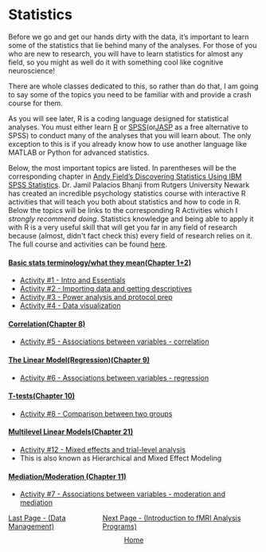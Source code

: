 # Statistics

Before we go and get our hands dirty with the data, it’s important to learn some of the statistics that lie behind many of the analyses. For those of you who are new to research, you will have to learn statistics for almost any field, so you might as well do it with something cool like cognitive neuroscience! 

There are whole classes dedicated to this, so rather than do that, I am going to say some of the topics you need to be familiar with and provide a crash course for them.

As you will see later, R is a coding language designed for statistical analyses. You must either learn [R](https://cran.r-project.org/) or [SPSS](https://www.ibm.com/products/spss-statistics/gradpack?adoper=227628_2&adobe_mc_sdid=SDID%3D1AB64E5E0B2F7971-42F2EFA8A7ABBE5E%7CMCORGID%3DD10F27705ED7F5130A495C99%40AdobeOrg%7CTS%3D1718313775&adobe_mc_ref=https%3A%2F%2Fwww.google.com%2F)(or[JASP](https://jasp-stats.org/) as a free alternative to SPSS) to conduct many of the analyses that you will learn about. The only exception to this is if you already know how to use another language like MATLAB or Python for advanced statistics.

Below, the most important topics are listed. In parentheses will be  the corresponding chapter in [Andy Field’s Discovering Statistics Using IBM SPSS Statistics](http://repo.darmajaya.ac.id/5678/1/Discovering%20Statistics%20Using%20IBM%20SPSS%20Statistics%20%28%20PDFDrive%20%29.pdf). Dr. Jamil Palacios Bhanji from Rutgers University Newark has created an incredible psychology statistics course with interactive R activities that will teach you both about statistics and how to code in R.  Below the topics will be links to the corresponding R Activities which I *strongly recommend doing*. Statistics knowledge and being able to apply it with R is a very useful skill that will get you far in any field of research because (almost, didn't fact check this) every field of research relies on it. The full course and activities can be found [here](https://jamilfelipe.github.io/psych596/activities/full-list.html). 

#### <u>Basic stats terminology/what they mean(Chapter 1+2) </u>
- [Activity #1 - Intro and Essentials](https://jamilfelipe.github.io/psych596/activities/intro-essentials/r_docs/intro-essentials-instructions-spss-rstudio.html)
- [Activity #2 - Importing data and getting descriptives](https://jamilfelipe.github.io/psych596/activities/import-examine/r_docs/import-examine-instructions-w-code.html)
- [Activity #3 - Power analysis and protocol prep](https://jamilfelipe.github.io/psych596/activities/power-analysis/power-analysis-instructions.html)
- [Activity #4 - Data visualization](https://jamilfelipe.github.io/psych596/activities/data-visual/r_docs/data-visual-instructions-r.html)
#### <u> Correlation(Chapter 8) </u>
- [Activity #5 - Associations between variables - correlation](https://jamilfelipe.github.io/psych596/activities/contin-correl/r_docs/contin-correl-instructions-r.html)
#### <u> The Linear Model(Regression)(Chapter 9) </u>
- [Activity #6 - Associations between variables - regression](https://jamilfelipe.github.io/psych596/activities/multi-regression/r_docs/multi-regression-instructions-r.html)
#### <u> T-tests(Chapter 10)  </u>
- [Activity #8 - Comparison between two groups](https://jamilfelipe.github.io/psych596/activities/two-group/r_docs/two-group-instructions-r.html)
#### <u> Multilevel Linear Models(Chapter 21) </u>
- [Activity #12 - Mixed effects and trial-level analysis](https://jamilfelipe.github.io/psych596/activities/mixed-fx/r_docs/mixed-fx-instructions-r.html)
- This is also known as Hierarchical and Mixed Effect Modeling
#### <u> Mediation/Moderation (Chapter 11) </u>
- [Activity #7 - Associations between variables - moderation and mediation](https://jamilfelipe.github.io/psych596/activities/moderation-mediation/r_docs/moderation-mediation-instructions-r.html)

 <div style="display: flex; justify-content: space-between;">
  <a href="data_management.html">Last Page - (Data Management)</a>
  <a href="programs.html">Next Page - (Introduction to fMRI Analysis Programs) </a>
</div>

<div style="text-align: center; margin-top: 10px;">
  <a href="/fmri-for-beginners/">Home</a>
</div>
